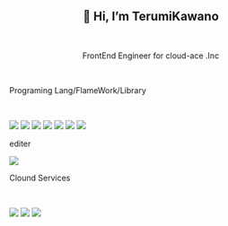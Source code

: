 <h2 align="center">👋 Hi, I’m TerumiKawano</h2><br>
<p align="center">FrontEnd Engineer for cloud-ace .Inc</p><br>

<p>Programing Lang/FlameWork/Library</p><br>

<!-- ![](https://img.shields.io/badge/-Java-007396.svg?logo=java&style=for-the-badge) -->
![](https://img.shields.io/badge/-TypeScript-007ACC.svg?logo=typescript&style=flat)
![](https://img.shields.io/badge/Javascript-276DC3.svg?logo=javascript&style=flat)
![](https://img.shields.io/badge/PHP-ccc.svg?logo=php&style=flat)
![](https://img.shields.io/badge/-CSS3-1572B6.svg?logo=css3&style=flat)
![](https://img.shields.io/badge/-HTML5-333.svg?logo=html5&style=flat)
![](https://img.shields.io/badge/-Bootstrap-563D7C.svg?logo=bootstrap&style=flat)
![](https://img.shields.io/badge/-React-555.svg?logo=react&style=flat)

<p>editer</p>

![](https://img.shields.io/badge/-Visual%20Studio%20Code-007ACC.svg?logo=visual-studio-code&style=flat)
<p>Clound Services</p><br>

![](https://img.shields.io/badge/-Google%20Cloud-EEE.svg?logo=google-cloud&style=flat)
![](https://img.shields.io/badge/-GitHub-181717.svg?logo=github&style=flat)
![](https://img.shields.io/badge/-Docker-EEE.svg?logo=docker&style=flat)

